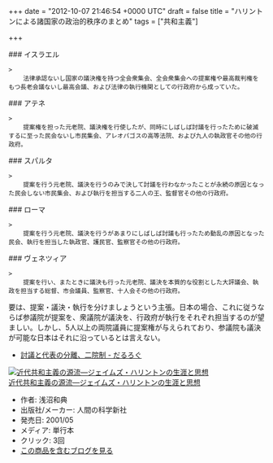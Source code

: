 
+++
date = "2012-10-07 21:46:54 +0000 UTC"
draft = false
title = "ハリントンによる諸国家の政治的秩序のまとめ"
tags = ["共和主義"]

+++
<div class="section">
    ### イスラエル
    
    >
        法律承認ないし国家の議決権を持つ全会衆集会、全会衆集会への提案権や最高裁判権をもつ長老会議ないし最高会議、および法律の執行機関としての行政府から成っていた。

    

</div>
<div class="section">
    ### アテネ
    
    >
        提案権を担った元老院、議決権を行使したが、同時にしばしば討議を行ったために破滅するに至った民会ないし市民集会、アレオパゴスの高等法院、および九人の執政官その他の行政府。

    

</div>
<div class="section">
    ### スパルタ
    
    >
        提案を行う元老院、議決を行うのみで決して討議を行わなかったことが永続の原因となった民会しない市民集会、および執行を担当する二人の王、監督官その他の行政府。

    

</div>
<div class="section">
    ### ローマ
    
    >
        提案を行う元老院、議決を行うがあまりにしばしば討議も行ったため動乱の原因となった民会、執行を担当した執政官、護民官、監察官その他の行政府。

    

</div>
<div class="section">
    ### ヴェネツィア
    
    >
        提案を行い、またときに議決も行った元老院、議決を本質的な役割とした大評議会、執政を担当する総督、市会議員、監察官、十人会その他の行政府。

    
要は、提案・議決・執行を分けましょうという主張。日本の場合、これに従うならば参議院が提案を、衆議院が議決を、行政府が執行をそれぞれ担当するのが望ましい。しかし、5人以上の両院議員に提案権が与えられており、参議院も議決が可能な日本はそれに沿っているとは言えない。

<ul>
<li><a href="https://blog.daruyanagi.jp/entry/2012/09/07/060926">討議と代表の分離、二院制 - だるろぐ</a></li>
</ul><div class="hatena-asin-detail"><a href="http://www.amazon.co.jp/exec/obidos/ASIN/4822601943/bestylesnet-22/"><img src="https://images-fe.ssl-images-amazon.com/images/I/41RJJHGDJVL._SL160_.jpg" class="hatena-asin-detail-image" alt="近代共和主義の源流―ジェイムズ・ハリントンの生涯と思想" title="近代共和主義の源流―ジェイムズ・ハリントンの生涯と思想"/></a><div class="hatena-asin-detail-info"><a href="http://www.amazon.co.jp/exec/obidos/ASIN/4822601943/bestylesnet-22/">近代共和主義の源流―ジェイムズ・ハリントンの生涯と思想</a><ul><li><span class="hatena-asin-detail-label">作者:</span> 浅沼和典</li><li><span class="hatena-asin-detail-label">出版社/メーカー:</span> 人間の科学新社</li><li><span class="hatena-asin-detail-label">発売日:</span> 2001/05</li><li><span class="hatena-asin-detail-label">メディア:</span> 単行本</li><li> <span class="hatena-asin-detail-label">クリック</span>: 3回</li><li><a href="http://d.hatena.ne.jp/asin/4822601943/bestylesnet-22" target="_blank">この商品を含むブログを見る</a></li></ul></div><div class="hatena-asin-detail-foot"></div></div>

</div>

